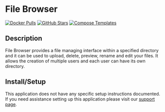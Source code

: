 # File Browser

[![Docker Pulls](https://img.shields.io/docker/pulls/filebrowser/filebrowser?style=flat-square&color=607D8B&label=docker%20pulls&logo=docker)](https://hub.docker.com/r/filebrowser/filebrowser)
[![GitHub Stars](https://img.shields.io/github/stars/filebrowser/filebrowser?style=flat-square&color=607D8B&label=github%20stars&logo=github)](https://github.com/filebrowser/filebrowser)
[![Compose Templates](https://img.shields.io/static/v1?style=flat-square&color=607D8B&label=compose&message=templates)](https://github.com/GhostWriters/DockSTARTer/tree/main/compose/.apps/filebrowser)

## Description

File Browser provides a file managing interface within a specified directory and
it can be used to upload, delete, preview, rename and edit your files. It allows
the creation of multiple users and each user can have its own directory.

## Install/Setup

This application does not have any specific setup instructions documented. If
you need assistance setting up this application please visit our
[support page](https://dockstarter.com/basics/support/).
